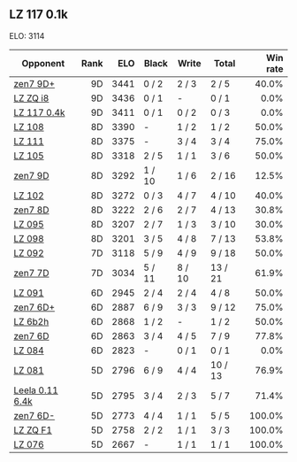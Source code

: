 ## LZ 117 0.1k ##

ELO: 3114

Opponent | Rank | ELO | Black | Write | Total | Win rate
---------|-----:|----:|-------|-------|-------|-------:
[zen7 9D+](zen7%209D+.md) | 9D | 3441 | 0 / 2 | 2 / 3 | 2 / 5 | 40.0%
[LZ ZQ i8](LZ%20ZQ%20i8.md) | 9D | 3436 | 0 / 1 | - | 0 / 1 | 0.0%
[LZ 117 0.4k](LZ%20117%200.4k.md) | 9D | 3411 | 0 / 1 | 0 / 2 | 0 / 3 | 0.0%
[LZ 108](LZ%20108.md) | 8D | 3390 | - | 1 / 2 | 1 / 2 | 50.0%
[LZ 111](LZ%20111.md) | 8D | 3375 | - | 3 / 4 | 3 / 4 | 75.0%
[LZ 105](LZ%20105.md) | 8D | 3318 | 2 / 5 | 1 / 1 | 3 / 6 | 50.0%
[zen7 9D](zen7%209D.md) | 8D | 3292 | 1 / 10 | 1 / 6 | 2 / 16 | 12.5%
[LZ 102](LZ%20102.md) | 8D | 3272 | 0 / 3 | 4 / 7 | 4 / 10 | 40.0%
[zen7 8D](zen7%208D.md) | 8D | 3222 | 2 / 6 | 2 / 7 | 4 / 13 | 30.8%
[LZ 095](LZ%20095.md) | 8D | 3207 | 2 / 7 | 1 / 3 | 3 / 10 | 30.0%
[LZ 098](LZ%20098.md) | 8D | 3201 | 3 / 5 | 4 / 8 | 7 / 13 | 53.8%
[LZ 092](LZ%20092.md) | 7D | 3118 | 5 / 9 | 4 / 9 | 9 / 18 | 50.0%
[zen7 7D](zen7%207D.md) | 7D | 3034 | 5 / 11 | 8 / 10 | 13 / 21 | 61.9%
[LZ 091](LZ%20091.md) | 6D | 2945 | 2 / 4 | 2 / 4 | 4 / 8 | 50.0%
[zen7 6D+](zen7%206D+.md) | 6D | 2887 | 6 / 9 | 3 / 3 | 9 / 12 | 75.0%
[LZ 6b2h](LZ%206b2h.md) | 6D | 2868 | 1 / 2 | - | 1 / 2 | 50.0%
[zen7 6D](zen7%206D.md) | 6D | 2863 | 3 / 4 | 4 / 5 | 7 / 9 | 77.8%
[LZ 084](LZ%20084.md) | 6D | 2823 | - | 0 / 1 | 0 / 1 | 0.0%
[LZ 081](LZ%20081.md) | 5D | 2796 | 6 / 9 | 4 / 4 | 10 / 13 | 76.9%
[Leela 0.11 6.4k](Leela%200.11%206.4k.md) | 5D | 2795 | 3 / 4 | 2 / 3 | 5 / 7 | 71.4%
[zen7 6D-](zen7%206D-.md) | 5D | 2773 | 4 / 4 | 1 / 1 | 5 / 5 | 100.0%
[LZ ZQ F1](LZ%20ZQ%20F1.md) | 5D | 2758 | 2 / 2 | 1 / 1 | 3 / 3 | 100.0%
[LZ 076](LZ%20076.md) | 5D | 2667 | - | 1 / 1 | 1 / 1 | 100.0%
